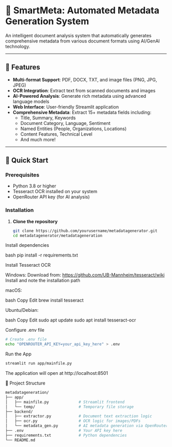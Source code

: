 # 📄 SmartMeta: Automated Metadata Generation System

An intelligent document analysis system that automatically generates comprehensive metadata from various document formats using AI/GenAI technology.

---

## 🌟 Features

- **Multi-format Support**: PDF, DOCX, TXT, and image files (PNG, JPG, JPEG)
- **OCR Integration**: Extract text from scanned documents and images
- **AI-Powered Analysis**: Generate rich metadata using advanced language models
- **Web Interface**: User-friendly Streamlit application
- **Comprehensive Metadata**: Extract 15+ metadata fields including:
  - Title, Summary, Keywords
  - Document Category, Language, Sentiment
  - Named Entities (People, Organizations, Locations)
  - Content Features, Technical Level
  - And much more!

---

## 🚀 Quick Start

### Prerequisites

- Python 3.8 or higher
- Tesseract OCR installed on your system
- OpenRouter API key (for AI analysis)

### Installation

1. **Clone the repository**
   ```bash
   git clone https://github.com/yourusername/metadatagenerator.git
   cd metadatagenerator/metadatageneration
Install dependencies

bash
pip install -r requirements.txt

Install Tesseract OCR

Windows:
Download from: https://github.com/UB-Mannheim/tesseract/wiki
Install and note the installation path

macOS:

bash
Copy
Edit
brew install tesseract

Ubuntu/Debian:

bash
Copy
Edit
sudo apt update
sudo apt install tesseract-ocr

Configure .env file

```bash
# Create .env file
echo "OPENROUTER_API_KEY=your_api_key_here" > .env
```

Run the App

```bash
streamlit run app/mainfile.py
```
The application will open at http://localhost:8501

📁 Project Structure
```graphql
metadatageneration/
├── app/
│   ├── mainfile.py             # Streamlit frontend
│   └── temp/                   # Temporary file storage
├── backend/
│   ├── extractor.py            # Document text extraction logic
│   ├── ocr.py                  # OCR logic for images/PDFs
│   └── metadata_gen.py         # AI metadata generation via OpenRouter
├── .env                        # Your API key here
├── requirements.txt            # Python dependencies
└── README.md
```
